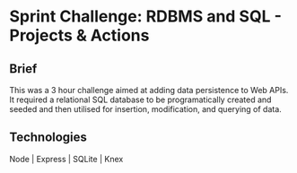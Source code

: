 # Sprint Challenge: RDBMS and SQL - Projects & Actions

## Brief
This was a 3 hour challenge aimed at adding data persistence to Web APIs. It required a relational SQL database to be programatically created and seeded and then utilised for insertion, modification, and querying of data.

## Technologies
Node | Express | SQLite | Knex

